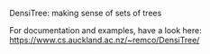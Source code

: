 DensiTree: making sense of sets of trees

For documentation and examples, have a look here: 
https://www.cs.auckland.ac.nz/~remco/DensiTree/
